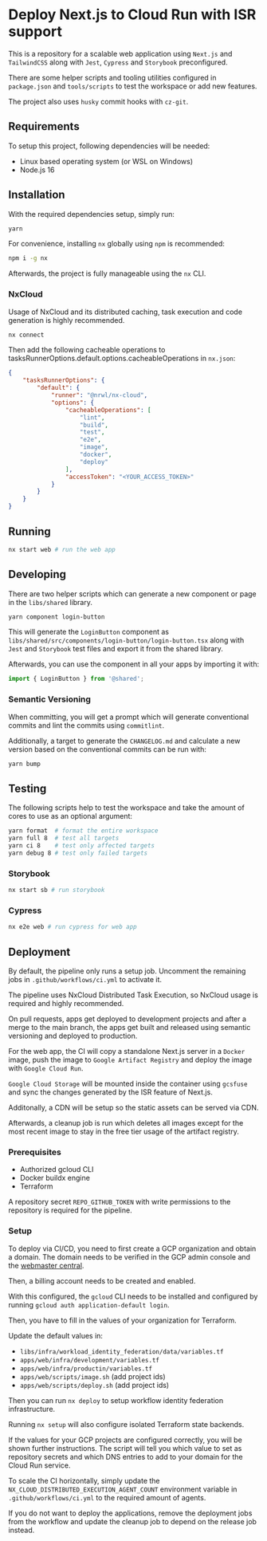# Deploy Next.js to Cloud Run with ISR support

This is a repository for a scalable web application using ```Next.js``` and ```TailwindCSS``` along with ```Jest```, ```Cypress``` and ```Storybook``` preconfigured.

There are some helper scripts and tooling utilities configured in ```package.json``` and ```tools/scripts``` to test the workspace or add new features.

The project also uses ```husky``` commit hooks with ```cz-git```.

## Requirements

To setup this project, following dependencies will be needed:

- Linux based operating system (or WSL on Windows)
- Node.js 16

## Installation

With the required dependencies setup, simply run:

```sh
yarn
```

For convenience, installing ```nx``` globally using ```npm``` is recommended:

```sh
npm i -g nx
```

Afterwards, the project is fully manageable using the ```nx``` CLI.

### NxCloud

Usage of NxCloud and its distributed caching, task execution and code generation is highly recommended.

```sh
nx connect
```

Then add the following cacheable operations to tasksRunnerOptions.default.options.cacheableOperations in ```nx.json```:

```json
{
    "tasksRunnerOptions": {
        "default": {
            "runner": "@nrwl/nx-cloud",
            "options": {
                "cacheableOperations": [
                    "lint",
                    "build",
                    "test",
                    "e2e",
                    "image",
                    "docker",
                    "deploy"
                ],
                "accessToken": "<YOUR_ACCESS_TOKEN>"
            }
        }
    }
}
```

## Running

```sh
nx start web # run the web app
```

## Developing

There are two helper scripts which can generate a new component or page in the ```libs/shared``` library.

```sh
yarn component login-button
```

This will generate the ```LoginButton``` component as ```libs/shared/src/components/login-button/login-button.tsx``` along with ```Jest``` and ```Storybook``` test files and export it from the shared library.

Afterwards, you can use the component in all your apps by importing it with:

```ts
import { LoginButton } from '@shared';
```

### Semantic Versioning

When committing, you will get a prompt which will generate conventional commits and lint the commits using ```commitlint```.

Additionally, a target to generate the ```CHANGELOG.md``` and calculate a new version based on the conventional commits can be run with:

```sh
yarn bump
```

## Testing

The following scripts help to test the workspace and take the amount of cores to use as an optional argument:

```sh
yarn format  # format the entire workspace
yarn full 8  # test all targets
yarn ci 8    # test only affected targets
yarn debug 8 # test only failed targets
```

### Storybook

```sh
nx start sb # run storybook
```

### Cypress

```sh
nx e2e web # run cypress for web app
```

## Deployment

By default, the pipeline only runs a setup job. Uncomment the remaining jobs in ```.github/workflows/ci.yml``` to activate it.

The pipeline uses NxCloud Distributed Task Execution, so NxCloud usage is required and highly recommended.

On pull requests, apps get deployed to development projects and after a merge to the main branch, the apps get built and released using semantic versioning and deployed to production.

For the web app, the CI will copy a standalone Next.js server in a ```Docker``` image, push the image to ```Google Artifact Registry``` and deploy the image with ```Google Cloud Run```.

```Google Cloud Storage``` will be mounted inside the container using ```gcsfuse``` and sync the changes generated by the ISR feature of Next.js.

Additonally, a CDN will be setup so the static assets can be served via CDN.

Afterwards, a cleanup job is run which deletes all images except for the most recent image to stay in the free tier usage of the artifact registry.

### Prerequisites

- Authorized gcloud CLI
- Docker buildx engine
- Terraform

A repository secret ```REPO_GITHUB_TOKEN``` with write permissions to the repository is required for the pipeline.

### Setup

To deploy via CI/CD, you need to first create a GCP organization and obtain a domain. The domain needs to be verified in the GCP admin console and the [webmaster central](https://www.google.com/webmasters/verification/home).

Then, a billing account needs to be created and enabled.

With this configured, the `gcloud` CLI needs to be installed and configured by running `gcloud auth application-default login`.

Then, you have to fill in the values of your organization for Terraform.

Update the default values in:

- `libs/infra/workload_identity_federation/data/variables.tf`
- `apps/web/infra/development/variables.tf`
- `apps/web/infra/productin/variables.tf`
- `apps/web/scripts/image.sh` (add project ids)
- `apps/web/scripts/deploy.sh` (add project ids)

Then you can run `nx deploy` to setup workflow identity federation infrastructure.

Running `nx setup` will also configure isolated Terraform state backends.

If the values for your GCP projects are configured correctly, you will be shown further instructions.
The script will tell you which value to set as repository secrets and which DNS entries to add to your domain for the Cloud Run service.

To scale the CI horizontally, simply update the ```NX_CLOUD_DISTRIBUTED_EXECUTION_AGENT_COUNT``` environment variable in ```.github/workflows/ci.yml``` to the required amount of agents.

If you do not want to deploy the applications, remove the deployment jobs from the workflow and update the cleanup job to depend on the release job instead.
